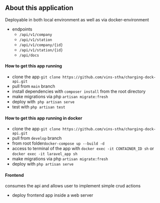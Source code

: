 
## About this application
Deployable in both local environment as well as via docker-environment
- endpoints
    - `/api/v1/company `
    -  `/api/v1/station`
    -  `/api/v1/company/{id}`
    -  `/api/v1/station/{id}`
    -  `/api/docs    `
#### How to get this app running
- clone the app `git clone https://github.com/vins-stha/charging-dock-api.git`
- pull from `main` branch 
- install dependencies with `composer install` from the root directory
- make migrations via php `artisan migrate:fresh`
- deploy with` php artisan serve`
- test with  `php artisan test`

#### How to get this app running in docker
- clone the app `git clone https://github.com/vins-stha/charging-dock-api.git`
- pull from `develop` branch 
- from root folder` docker-compose up --build -d `
- access to terminal of the app with `docker exec -it CONTAINER_ID sh` or `docker exec -it laravel_app sh`
- make migrations via php `artisan migrate:fresh`
- deploy with `php artisan serve`

####  Frontend
 consumes the api and allows user to implement simple crud actions
- deploy frontend app inside a web server

